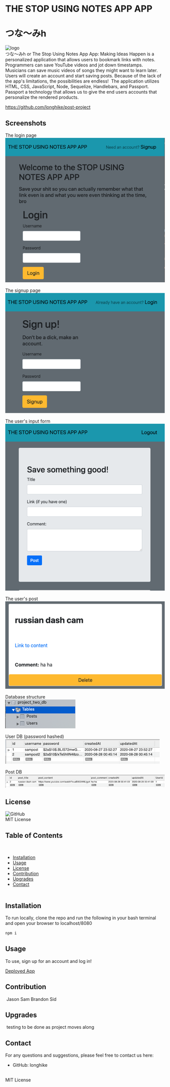 # THE STOP USING NOTES APP APP

# つな〜みh  
![logo](./images/logo.png)  
つな〜みh or The Stop Using Notes App App: Making Ideas Happen is a personalized application that allows users to bookmark links with notes. Programmers can save YouTube videos and jot down timestamps. Musicians can save music videos of songs they might want to learn later. Users will create an account and start saving posts. Because of the lack of the app's limitations, the possibilities are endless!
​
The application utilizes HTML, CSS, JavaScript, Node, Sequelize, Handlebars, and Passport.  Passport a technology that allows us to give the end users accounts that personalize the rendered products.

https://github.com/longhike/post-project
​
## Screenshots  
The login page  
![login](./images/login.png)

The signup page  
![signup](./images/signup.png)

The user's input form  
![form](./images/form.png)

The user's post  
![post](./images/post.png)

Database structure  
![db](./images/db.png)

User DB (password hashed)  
![user table](./images/user_table.png)

Post DB  
![post table](./images/post_table.png)

## License
![GitHub](https://img.shields.io/github/license/longhike/post-project)  
MIT License 
​
## Table of Contents
​
* [Installation](#Installation)  
* [Usage](#Usage)  
* [License](#License)  
* [Contribution](#Contribution)  
* [Upgrades](#Upgrades)  
* [Contact](#Contact)  
​
## Installation  
To run locally, clone the repo and run the following in your bash terminal and open your browser to localhost/8080
```bash
npm i 
```
## Usage
To use, sign up for an account and log in!  

[Deployed App](https://morning-headland-82232.herokuapp.com/)
​
## Contribution
​
Jason Sam Brandon Sid
​
## Upgrades
​
testing to be done as project moves along 
​
## Contact
For any questions and suggestions, please feel free to contact us here:
* GitHub: longhike 
​
##
MIT License 
